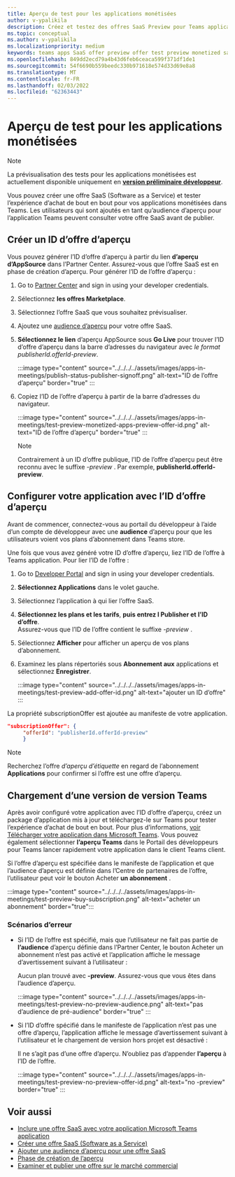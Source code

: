```yaml
---
title: Aperçu de test pour les applications monétisées
author: v-ypalikila
description: Créez et testez des offres SaaS Preview pour Teams application avant de la mettre en direct.
ms.topic: conceptual
ms.author: v-ypalikila
ms.localizationpriority: medium
keywords: teams apps SaaS offer preview offer test preview monetized saas
ms.openlocfilehash: 849dd2ecd79a4b43d6feb6ceaca599f371df1de1
ms.sourcegitcommit: 54f6690b559beedc330b971618e574d33d69e8a8
ms.translationtype: MT
ms.contentlocale: fr-FR
ms.lasthandoff: 02/03/2022
ms.locfileid: "62363443"
---
```

# <a name="test-preview-for-monetized-apps"></a>Aperçu de test pour les applications monétisées

> [!NOTE]
> La prévisualisation des tests pour les applications monétisées est actuellement disponible uniquement en [**version préliminaire développeur**](/microsoftteams/platform/resources/dev-preview/developer-preview-intro).

Vous pouvez créer une offre SaaS (Software as a Service) et tester l’expérience d’achat de bout en bout pour vos applications monétisées dans Teams. Les utilisateurs qui sont ajoutés en tant qu’audience d’aperçu pour l’application Teams peuvent consulter votre offre SaaS avant de publier.

## <a name="create-a-preview-offer-id"></a>Créer un ID d’offre d’aperçu

Vous pouvez générer l’ID d’offre d’aperçu à partir du lien **d’aperçu d’AppSource** dans l’Partner Center. Assurez-vous que l’offre SaaS est en phase de création d’aperçu. Pour générer l’ID de l’offre d’aperçu :

1. Go to [Partner Center](https://go.microsoft.com/fwlink/?linkid=2166002) and sign in using your developer credentials.
1. Sélectionnez **les offres Marketplace**.
1. Sélectionnez l’offre SaaS que vous souhaitez prévisualiser.
1. Ajoutez une [audience d’aperçu](/azure/marketplace/create-new-saas-offer-preview) pour votre offre SaaS.
1. **Sélectionnez le lien** d’aperçu AppSource sous **Go Live** pour trouver l’ID d’offre d’aperçu dans la barre d’adresses du navigateur avec *le format publisherId.offerId-preview*.

    :::image type="content" source="../../../../assets/images/apps-in-meetings/publish-status-publisher-signoff.png" alt-text="ID de l’offre d’aperçu" border="true" :::

1. Copiez l’ID de l’offre d’aperçu à partir de la barre d’adresses du navigateur.

      :::image type="content" source="../../../../assets/images/apps-in-meetings/test-preview-monetized-apps-preview-offer-id.png" alt-text="ID de l’offre d’aperçu" border="true" :::

    > [!NOTE]
    > Contrairement à un ID d’offre publique, l’ID de l’offre d’aperçu peut être reconnu avec le suffixe *-preview* . Par exemple, **publisherId.offerId-preview**.

## <a name="configure-your-app-with-the-preview-offer-id"></a>Configurer votre application avec l’ID d’offre d’aperçu

Avant de commencer, connectez-vous  au portail du développeur à l’aide d’un compte de développeur avec une **audience** d’aperçu pour que les utilisateurs voient vos plans d’abonnement dans Teams store.

Une fois que vous avez généré votre ID d’offre d’aperçu, liez l’ID de l’offre à Teams application. Pour lier l’ID de l’offre :

1. Go to [Developer Portal](https://dev.teams.microsoft.com/) and sign in using your developer credentials.
1. **Sélectionnez Applications** dans le volet gauche.
1. Sélectionnez l’application à qui lier l’offre SaaS.
1. **Sélectionnez les plans et les tarifs**, **puis entrez l Publisher et** **l’ID d’offre**.  
  Assurez-vous que l’ID de l’offre contient le suffixe *-preview* .
1. Sélectionnez **Afficher** pour afficher un aperçu de vos plans d’abonnement.
1. Examinez les plans répertoriés sous **Abonnement aux** applications et sélectionnez **Enregistrer**.

    :::image type="content" source="../../../../assets/images/apps-in-meetings/test-preview-add-offer-id.png" alt-text="ajouter un ID d’offre" :::

La propriété subscriptionOffer est ajoutée au manifeste de votre application.

```json
"subscriptionOffer": {
     "offerId": "publisherId.offerId-preview"  
     }
```

>[!NOTE]
> Recherchez l’offre *d’aperçu d’étiquette* en regard de l’abonnement **Applications** pour confirmer si l’offre est une offre d’aperçu.

## <a name="sideload-the-app-to-teams"></a>Chargement d’une version de version Teams

Après avoir configuré votre application avec l’ID d’offre d’aperçu, créez un package d’application mis à jour et téléchargez-le sur Teams pour tester l’expérience d’achat de bout en bout. Pour plus d’informations, [voir Télécharger votre application dans Microsoft Teams](../../apps-upload.md). Vous pouvez également sélectionner **l’aperçu Teams** dans le Portail des développeurs pour Teams lancer rapidement votre application dans le client Teams client.

Si l’offre d’aperçu est spécifiée dans le manifeste de l’application et que l’audience d’aperçu est définie dans l’Centre de partenaires de l’offre, l’utilisateur peut voir le bouton Acheter **un abonnement** .

:::image type="content" source="../../../../assets/images/apps-in-meetings/test-preview-buy-subscription.png" alt-text="acheter un abonnement" border="true":::

### <a name="error-scenarios"></a>Scénarios d’erreur

* Si l’ID de l’offre est spécifié, mais que l’utilisateur ne fait pas partie de  **l’audience** d’aperçu définie dans l’Partner Center, le bouton Acheter un abonnement n’est pas activé et l’application affiche le message d’avertissement suivant à l’utilisateur :

  Aucun plan trouvé avec **-preview**. Assurez-vous que vous êtes dans l’audience d’aperçu.

  :::image type="content" source="../../../../assets/images/apps-in-meetings/test-preview-no-preview-audience.png" alt-text="pas d’audience de pré-audience" border="true" :::

* Si l’ID d’offre spécifié dans le manifeste de l’application n’est pas une offre d’aperçu, l’application affiche le message d’avertissement suivant à l’utilisateur et le chargement de version hors projet est désactivé :
  
  Il ne s’agit pas d’une offre d’aperçu. N’oubliez pas d’appender **l’aperçu** à l’ID de l’offre.

  :::image type="content" source="../../../../assets/images/apps-in-meetings/test-preview-no-preview-offer-id.png" alt-text="no -preview" border="true" :::

## <a name="see-also"></a>Voir aussi

* [Inclure une offre SaaS avec votre application Microsoft Teams application](include-saas-offer.md)
* [Créer une offre SaaS (Software as a Service)](include-saas-offer.md#create-your-saas-offer)
* [Ajouter une audience d’aperçu pour une offre SaaS](/azure/marketplace/create-new-saas-offer-preview)
* [Phase de création de l’aperçu](/azure/marketplace/review-publish-offer)
* [Examiner et publier une offre sur le marché commercial](/azure/marketplace/review-publish-offer#validation-and-publishing-steps)
